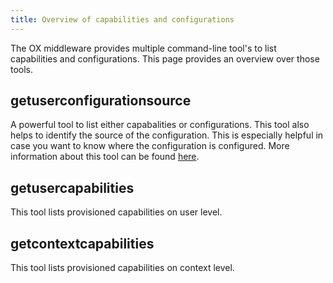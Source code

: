 ```yaml
---
title: Overview of capabilities and configurations
---
```


The OX middleware provides multiple command-line tool's to list capabilities and configurations. This page provides an overview over those tools.

## getuserconfigurationsource

A powerful tool to list either capabalities or configurations. This tool also helps to identify the source of the configuration. 
This is especially helpful in case you want to know where the configuration is configured. More information about this tool 
can be found [here](https://documentation.open-xchange.com/{{current}}/middleware/components/commandlinetools/getuserconfigurationsource.html).

## getusercapabilities 

This tool lists provisioned capabilities on user level.

## getcontextcapabilities

This tool lists provisioned capabilities on context level.
